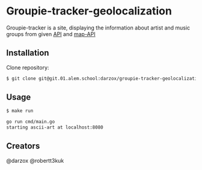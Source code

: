 # Groupie-tracker-geolocalization

Groupie-tracker is a site, displaying the information about artist and music groups from given [API](https://groupietrackers.herokuapp.com/api) and [map-API](https://www.tomtom.com/en_gb/)

## Installation

Clone repository: 

```bash
$ git clone git@git.01.alem.school:darzox/groupie-tracker-geolocalization.git
```

## Usage

```bash
$ make run

go run cmd/main.go
starting ascii-art at localhost:8080

```


## Creators
@darzox
@robertt3kuk